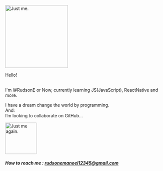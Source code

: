 

<img src="https://user-images.githubusercontent.com/47932188/206290292-c7186f2b-b06b-48c2-aa12-155fb6ee2dfe.png" alt="Just me." style="height: 200px; width:200px;"/>
<p>Hello!</p><br>
I'm @RudsonE or <text Rudson Emanoeland I'm interested in learning to program more and more...<br>
Now, currently learning JS(JavaScript), ReactNative and more.

I have a dream change the world by programming.<br>
And:<br>
I’m looking to collaborate on GitHub...


<img src="https://user-images.githubusercontent.com/47932188/206288642-7bfaf0c2-23d6-41cf-8cd8-394e7762a6e6.png" alt="Just me again." style="height: 100px; height: 100px;"/>
<h5>How to reach me : <a href="mailto:rudsonemanoel12345@gmail.com">rudsonemanoel12345@gmail.com</a></h5>


<!---
RudsonE/RudsonE is a ✨ special ✨ repository because its `README.md` (this file) appears on your GitHub profile.
You can click the Preview link to take a look at your changes.
--->
